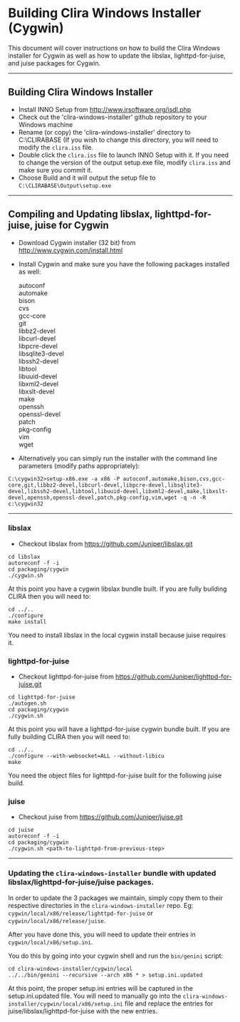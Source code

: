 # Building Clira Windows Installer (Cygwin)

This document will cover instructions on how to build the Clira Windows
installer for Cygwin as well as how to update the libslax, lighttpd-for-juise,
and juise packages for Cygwin.

---

## Building Clira Windows Installer

* Install INNO Setup from http://www.jrsoftware.org/isdl.php
* Check out the 'clira-windows-installer' github repository to your Windows
  machine
* Rename (or copy) the 'clira-windows-installer' directory to C:\CLIRABASE  (If
  you wish to change this directory, you will need to modify the `clira.iss`
  file.
* Double click the `clira.iss` file to launch INNO Setup with it.  If you need
  to change the version of the output setup.exe file, modify `clira.iss` and
  make sure you commit it.
* Choose Build and it will output the setup file to
  `C:\CLIRABASE\Output\setup.exe`

---

## Compiling and Updating libslax, lighttpd-for-juise, juise for Cygwin

* Download Cygwin installer (32 bit) from http://www.cygwin.com/install.html
* Install Cygwin and make sure you have the following packages installed as
  well:

    autoconf  
    automake  
    bison  
    cvs  
    gcc-core  
    git  
    libbz2-devel  
    libcurl-devel  
    libpcre-devel  
    libsqlite3-devel  
    libssh2-devel  
    libtool  
    libuuid-devel  
    libxml2-devel  
    libxslt-devel  
    make  
    openssh  
    openssl-devel  
    patch  
    pkg-config  
    vim  
    wget  

* Alternatively you can simply run the installer with the command line
  parameters (modify paths appropriately):


```
C:\cygwin32>setup-x86.exe -a x86 -P autoconf,automake,bison,cvs,gcc-core,git,libbz2-devel,libcurl-devel,libpcre-devel,libsqlite3-devel,libssh2-devel,libtool,libuuid-devel,libxml2-devel,make,libxslt-devel,openssh,openssl-devel,patch,pkg-config,vim,wget -q -n -R c:\cygwin32
```

---


### libslax

* Checkout libslax from https://github.com/Juniper/libslax.git

```
cd libslax
autoreconf -f -i
cd packaging/cygwin
./cygwin.sh
```

At this point you have a cygwin libslax bundle built.  If you are fully
building CLIRA then you will need to:

```
cd ../..
./configure
make install
```

You need to install libslax in the local cygwin install because juise requires
it.

### lighttpd-for-juise

* Checkout lighttpd-for-juise from https://github.com/Juniper/lighttpd-for-juise.git

```
cd lighttpd-for-juise
./autogen.sh
cd packaging/cygwin
./cygwin.sh
```

At this point you will have a lighttpd-for-juise cygwin bundle built.  If you
are fully building CLIRA then you will need to:

```
cd ../..
./configure --with-websocket=ALL --without-libicu
make
```

You need the object files for lighttpd-for-juise built for the following juise
build.

### juise

* Checkout juise from https://github.com/Juniper/juise.git

```
cd juise
autoreconf -f -i
cd packaging/cygwin
./cygwin.sh <path-to-lighttpd-from-previous-step>
```

---

### Updating the `clira-windows-installer` bundle with updated libslax/lighttpd-for-juise/juise packages.

In order to update the 3 packages we maintain, simply copy them to their
respective directories in the `clira-windows-installer` repo.  Eg:
`cygwin/local/x86/release/lighttpd-for-juise` or
`cygwin/local/x86/release/juise`.

After you have done this, you will need to update their entries in
`cygwin/local/x86/setup.ini`.

You do this by going into your cygwin shell and run the `bin/genini` script:  

```
cd clira-windows-installer/cygwin/local
../../bin/genini --recursive --arch x86 * > setup.ini.updated
```

At this point, the proper setup.ini entries will be captured in the
setup.ini.updated file.  You will need to manually go into the
`clira-windows-installer/cygwin/local/x86/setup.ini` file and replace the
entries for juise/libslax/lighttpd-for-juise with the new entries.
